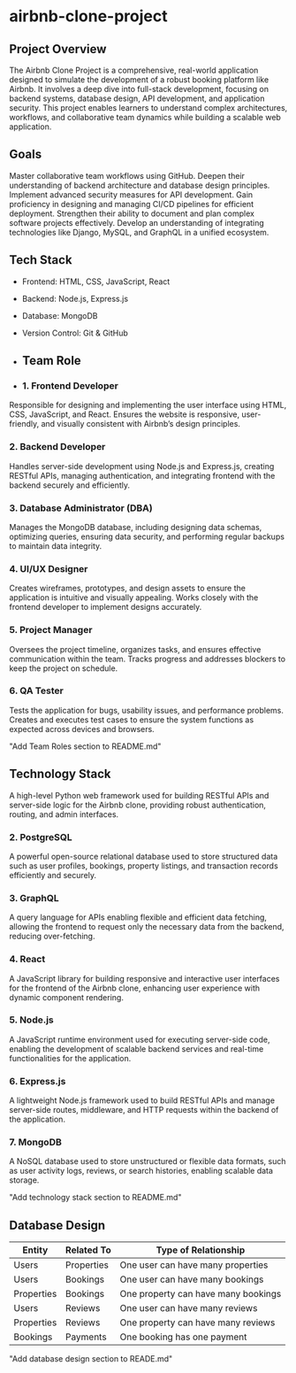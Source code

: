 # airbnb-clone-project

## Project Overview
The Airbnb Clone Project is a comprehensive, real-world application designed to simulate the development of a robust booking platform like Airbnb. It involves a deep dive into full-stack development, focusing on backend systems, database design, API development, and application security. This project enables learners to understand complex architectures, workflows, and collaborative team dynamics while building a scalable web application.

## Goals

Master collaborative team workflows using GitHub.
Deepen their understanding of backend architecture and database design principles.
Implement advanced security measures for API development.
Gain proficiency in designing and managing CI/CD pipelines for efficient deployment.
Strengthen their ability to document and plan complex software projects effectively.
Develop an understanding of integrating technologies like Django, MySQL, and GraphQL in a unified ecosystem.

## Tech Stack

- Frontend: HTML, CSS, JavaScript, React
- Backend: Node.js, Express.js
- Database: MongoDB
- Version Control: Git & GitHub

- ## Team Role

- ### 1. Frontend Developer
Responsible for designing and implementing the user interface using HTML, CSS, JavaScript, and React. Ensures the website is responsive, user-friendly, and visually consistent with Airbnb’s design principles.

### 2. Backend Developer
Handles server-side development using Node.js and Express.js, creating RESTful APIs, managing authentication, and integrating frontend with the backend securely and efficiently.

### 3. Database Administrator (DBA)
Manages the MongoDB database, including designing data schemas, optimizing queries, ensuring data security, and performing regular backups to maintain data integrity.

### 4. UI/UX Designer
Creates wireframes, prototypes, and design assets to ensure the application is intuitive and visually appealing. Works closely with the frontend developer to implement designs accurately.

### 5. Project Manager
Oversees the project timeline, organizes tasks, and ensures effective communication within the team. Tracks progress and addresses blockers to keep the project on schedule.

### 6. QA Tester
Tests the application for bugs, usability issues, and performance problems. Creates and executes test cases to ensure the system functions as expected across devices and browsers.


"Add Team Roles section to README.md"

## Technology Stack

A high-level Python web framework used for building RESTful APIs and server-side logic for the Airbnb clone, providing robust authentication, routing, and admin interfaces.

### 2. PostgreSQL
A powerful open-source relational database used to store structured data such as user profiles, bookings, property listings, and transaction records efficiently and securely.

### 3. GraphQL
A query language for APIs enabling flexible and efficient data fetching, allowing the frontend to request only the necessary data from the backend, reducing over-fetching.

### 4. React
A JavaScript library for building responsive and interactive user interfaces for the frontend of the Airbnb clone, enhancing user experience with dynamic component rendering.

### 5. Node.js
A JavaScript runtime environment used for executing server-side code, enabling the development of scalable backend services and real-time functionalities for the application.

### 6. Express.js
A lightweight Node.js framework used to build RESTful APIs and manage server-side routes, middleware, and HTTP requests within the backend of the application.

### 7. MongoDB
A NoSQL database used to store unstructured or flexible data formats, such as user activity logs, reviews, or search histories, enabling scalable data storage.

"Add technology stack section to README.md"

## Database Design

| Entity     | Related To | Type of Relationship                |
| ---------- | ---------- | ----------------------------------- |
| Users      | Properties | One user can have many properties   |
| Users      | Bookings   | One user can have many bookings     |
| Properties | Bookings   | One property can have many bookings |
| Users      | Reviews    | One user can have many reviews      |
| Properties | Reviews    | One property can have many reviews  |
| Bookings   | Payments   | One booking has one payment         |

"Add database design section to READE.md"
